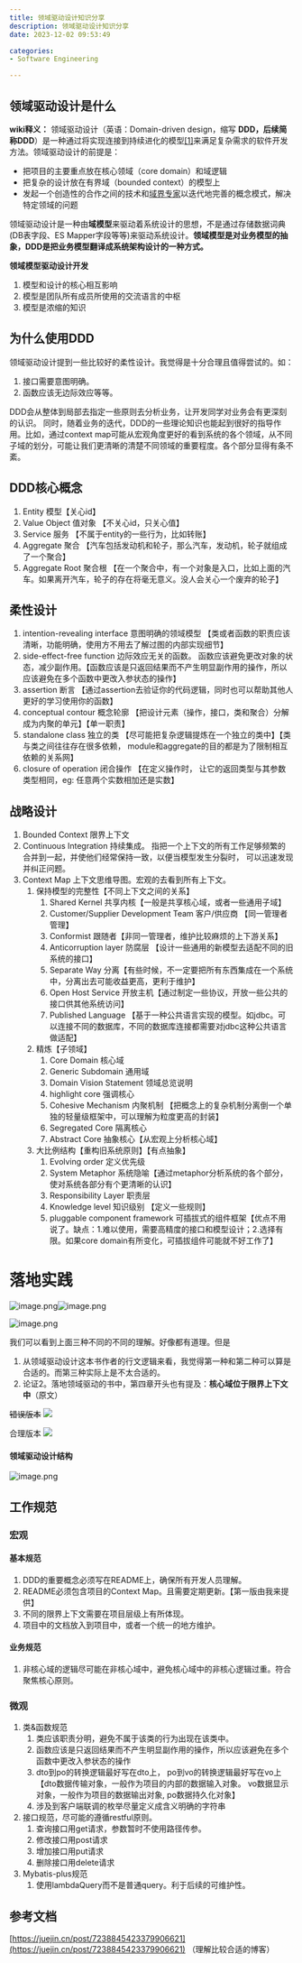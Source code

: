 ```yaml
---
title: 领域驱动设计知识分享
description: 领域驱动设计知识分享
date: 2023-12-02 09:53:49

categories:
- Software Engineering

---
```

<meta name="referrer" content="no-referrer" />
<!-- more -->

## 领域驱动设计是什么
**wiki释义：**
领域驱动设计（英语：Domain-driven design，缩写 **DDD，后续简称DDD**）是一种通过将实现连接到持续进化的模型[[1]](https://link.zhihu.com/?target=https%3A//zh.wikipedia.org/wiki/%25E5%259F%259F%25E9%25A9%25B1%25E5%258A%25A8%25E5%25BC%2580%25E5%258F%2591%23cite_note-definition-1)来满足复杂需求的软件开发方法。领域驱动设计的前提是：

- 把项目的主要重点放在核心领域（core domain）和域逻辑
- 把复杂的设计放在有界域（bounded context）的模型上
- 发起一个创造性的合作之间的技术和[域界专家](https://link.zhihu.com/?target=https%3A//zh.wikipedia.org/w/index.php%3Ftitle%3D%25E5%259F%259F%25E7%2595%258C%25E4%25B8%2593%25E5%25AE%25B6%26action%3Dedit%26redlink%3D1)以迭代地完善的概念模式，解决特定领域的问题

领域驱动设计是一种由**域模型**来驱动着系统设计的思想，不是通过存储数据词典(DB表字段、ES Mapper字段等等)来驱动系统设计。**领域模型是对业务模型的抽象，DDD是把业务模型翻译成系统架构设计的一种方式。**

**领域模型驱动设计开发**

1. 模型和设计的核心相互影响
2. 模型是团队所有成员所使用的交流语言的中枢
3. 模型是浓缩的知识
## 为什么使用DDD
领域驱动设计提到一些比较好的柔性设计。我觉得是十分合理且值得尝试的。如：

1. 接口需要意图明确。
2. 函数应该无边际效应等等。

DDD会从整体到局部去指定一些原则去分析业务，让开发同学对业务会有更深刻的认识。
同时，随着业务的迭代，DDD的一些理论知识也能起到很好的指导作用。比如，通过context map可能从宏观角度更好的看到系统的各个领域，从不同子域的划分，可能让我们更清晰的清楚不同领域的重要程度。各个部分显得有条不紊。
## DDD核心概念

1. Entity 模型【关心id】
2. Value Object 值对象 【不关心id，只关心值】
3. Service 服务 【不属于entity的一些行为，比如转账】
4. Aggregate 聚合 【汽车包括发动机和轮子，那么汽车，发动机，轮子就组成了一个聚合】
5. Aggregate Root 聚合根 【在一个聚合中，有一个对象是入口，比如上面的汽车。如果离开汽车，轮子的存在将毫无意义。没人会关心一个废弃的轮子】

## 柔性设计

1. intention-revealing interface 意图明确的领域模型 【类或者函数的职责应该清晰，功能明确，使用方不用去了解过图的内部实现细节】
2. side-effect-free function 边际效应无关的函数。 函数应该避免更改对象的状态，减少副作用。【函数应该是只返回结果而不产生明显副作用的操作，所以应该避免在多个函数中更改入参状态的操作】
3. assertion 断言 【通过assertion去验证你的代码逻辑，同时也可以帮助其他人更好的学习使用你的函数】
4. conceptual contour 概念轮廓 【把设计元素（操作，接口，类和聚合）分解成为内聚的单元】【单一职责】
5. standalone class 独立的类 【尽可能把复杂逻辑提炼在一个独立的类中】【类与类之间往往存在很多依赖， module和aggregate的目的都是为了限制相互依赖的关系网】
6. closure of operation 闭合操作 【在定义操作时， 让它的返回类型与其参数类型相同，eg: 任意两个实数相加还是实数】

## 战略设计

1. Bounded Context 限界上下文
2. Continuous Integration 持续集成。 指把一个上下文的所有工作足够频繁的合并到一起，并使他们经常保持一致，以便当模型发生分裂时， 可以迅速发现并纠正问题。
3. Context Map 上下文思维导图。宏观的去看到所有上下文。
   1. 保持模型的完整性【不同上下文之间的关系】
      1. Shared Kernel 共享内核【一般是共享核心域，或者一些通用子域】
      2. Customer/Supplier Development Team 客户/供应商 【同一管理者管理】
      3. Conformist 跟随者【非同一管理者，维护比较麻烦的上下游关系】
      4. Anticorruption layer 防腐层 【设计一些通用的新模型去适配不同的旧系统的接口】
      5. Separate Way 分离【有些时候，不一定要把所有东西集成在一个系统中，分离出去可能收益更高，更利于维护】
      6. Open Host Service 开放主机【通过制定一些协议，开放一些公共的接口供其他系统访问】
      7. Published Language 【基于一种公共语言实现的模型。如jdbc。可以连接不同的数据库，不同的数据库连接都需要对jdbc这种公共语言做适配】
   2. 精炼【子领域】
      1. Core Domain 核心域
      2. Generic Subdomain 通用域
      3. Domain Vision Statement  领域总览说明
      4. highlight core 强调核心
      5. Cohesive Mechanism 内聚机制 【把概念上的复杂机制分离倒一个单独的轻量级框架中，可以理解为粒度更高的封装】
      6. Segregated Core 隔离核心
      7. Abstract Core 抽象核心【从宏观上分析核心域】
   3. 大比例结构【重构旧系统原则】【有点抽象】
      1. Evolving order 定义优先级
      2. System Metaphor 系统隐喻【通过metaphor分析系统的各个部分，使对系统各部分有个更清晰的认识】
      3. Responsibility Layer 职责层
      4.  Knowledge level 知识级别 【定义一些规则】
      5. pluggable component framework 可插拔式的组件框架【优点不用说了。缺点：1.难以使用，需要高精度的接口和模型设计；2.选择有限。如果core domain有所变化，可插拔组件可能就不好工作了】
# 落地实践
![image.png](https://cdn.nlark.com/yuque/0/2023/png/21760570/1687788664643-fa77c622-22fb-4ded-9a78-a4a8da6c8727.png#averageHue=%23f7f7f4&clientId=udf565518-bca9-4&from=paste&height=257&id=ofsxR&originHeight=513&originWidth=731&originalType=binary&ratio=2&rotation=0&showTitle=false&size=197865&status=done&style=none&taskId=u480c39ed-8b53-4c3a-8c61-89adc9094af&title=&width=365.5)![image.png](https://cdn.nlark.com/yuque/0/2023/png/21760570/1688461318303-8d653395-6791-4e68-8569-17b8c4c11f48.png#averageHue=%23f0ece3&clientId=ud5af5bf1-70bd-4&from=paste&height=536&id=u4f93aacc&originHeight=536&originWidth=811&originalType=binary&ratio=1&rotation=0&showTitle=false&size=223307&status=done&style=none&taskId=uff020e8d-8c66-472c-abf0-654fd7bb91e&title=&width=811)

![image.png](https://cdn.nlark.com/yuque/0/2023/png/21760570/1688461341784-2063bef2-88d6-49b2-9190-7182e732169a.png#averageHue=%23fcfcfb&clientId=ud5af5bf1-70bd-4&from=paste&height=531&id=u14662248&originHeight=531&originWidth=658&originalType=binary&ratio=1&rotation=0&showTitle=false&size=96829&status=done&style=none&taskId=u38a5ba29-98fe-4877-b0f9-73e32c21653&title=&width=658)

我们可以看到上面三种不同的不同的理解。好像都有道理。但是

1. 从领域驱动设计这本书作者的行文逻辑来看，我觉得第一种和第二种可以算是合适的。而第三种实际上是不太合适的。
2. 论证2。落地领域驱动的书中，第四章开头也有提及：**核心域位于限界上下文中**（原文）

~~错误版本~~
![](https://cdn.nlark.com/yuque/0/2023/jpeg/21760570/1688461395526-64e4f659-7bd7-4cab-805f-ba800916d807.jpeg)

合理版本
![](https://cdn.nlark.com/yuque/0/2023/jpeg/21760570/1687788582550-4ade774b-c31f-4fb9-9526-88db1215765a.jpeg)

#### 领域驱动设计结构
![image.png](https://cdn.nlark.com/yuque/0/2023/png/21760570/1688459593229-70201127-1c9d-4d87-82a8-89f8dfe00157.png#averageHue=%232f383f&clientId=ud5af5bf1-70bd-4&from=paste&height=684&id=ua089f4f2&originHeight=684&originWidth=752&originalType=binary&ratio=1&rotation=0&showTitle=false&size=186398&status=done&style=none&taskId=u4a5b5d6c-e521-4e13-8185-0b4c0fb91b4&title=&width=752)

## 工作规范
### 宏观
#### 基本规范

1. DDD的重要概念必须写在README上，确保所有开发人员理解。
2. README必须包含项目的Context Map。且需要定期更新。【第一版由我来提供】
3. 不同的限界上下文需要在项目层级上有所体现。
4. 项目中的文档放入到项目中，或者一个统一的地方维护。
#### 业务规范

   1. 非核心域的逻辑尽可能在非核心域中，避免核心域中的非核心逻辑过重。符合聚焦核心原则。
### 微观

1. 类&函数规范
   1. 类应该职责分明，避免不属于该类的行为出现在该类中。
   2. 函数应该是只返回结果而不产生明显副作用的操作，所以应该避免在多个函数中更改入参状态的操作
   3. dto到po的转换逻辑最好写在dto上， po到vo的转换逻辑最好写在vo上【dto数据传输对象，一般作为项目的内部的数据输入对象。 vo数据显示对象，一般作为项目的数据输出对象, po数据持久化对象】
   4. 涉及到客户端联调的枚举尽量定义成含义明确的字符串
2. 接口规范，尽可能的遵循restful原则。
   1. 查询接口用get请求，参数暂时不使用路径传参。
   2. 修改接口用post请求
   3. 增加接口用put请求
   4. 删除接口用delete请求
3. Mybatis-plus规范
   1. 使用lambdaQuery而不是普通query。利于后续的可维护性。

## 参考文档
[https://juejin.cn/post/7238845423379906621](https://juejin.cn/post/7238845423379906621) （理解比较合适的博客）